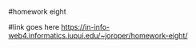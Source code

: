 #homework eight

#link goes here
https://in-info-web4.informatics.iupui.edu/~joroper/homework-eight/ 